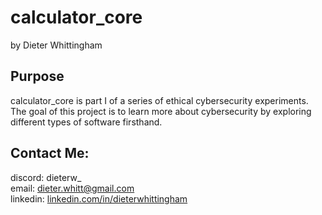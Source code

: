 # calculator_core
by Dieter Whittingham

## Purpose
calculator_core is part I of a series of ethical cybersecurity experiments.\
The goal of this project is to learn more about cybersecurity by exploring different types of software firsthand.

## Contact Me:
discord: dieterw_\
email: dieter.whitt@gmail.com\
linkedin: [linkedin.com/in/dieterwhittingham](https://linkedin.com/in/dieterwhittingham)
